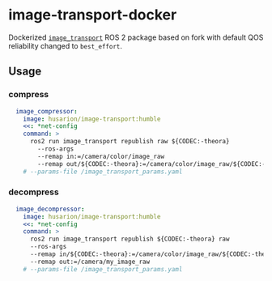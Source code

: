 # image-transport-docker

Dockerized [`image_transport`](https://index.ros.org/p/image_transport/) ROS 2 package based on fork with default QOS reliability changed to `best_effort`.

## Usage

### compress

```yaml
  image_compressor:
    image: husarion/image-transport:humble
    <<: *net-config
    command: >
      ros2 run image_transport republish raw ${CODEC:-theora}
        --ros-args
        --remap in:=/camera/color/image_raw
        --remap out/${CODEC:-theora}:=/camera/color/image_raw/${CODEC:-theora}
    # --params-file /image_transport_params.yaml
```

### decompress

```yaml
  image_decompressor:
    image: husarion/image-transport:humble
    <<: *net-config
    command: >
      ros2 run image_transport republish ${CODEC:-theora} raw
      --ros-args
      --remap in/${CODEC:-theora}:=/camera/color/image_raw/${CODEC:-theora}
      --remap out:=/camera/my_image_raw
    # --params-file /image_transport_params.yaml
```
